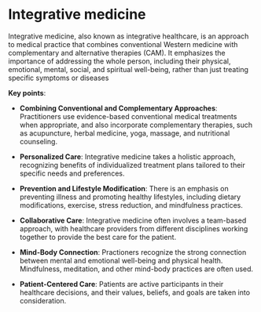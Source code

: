 # Integrative medicine

Integrative medicine, also known as integrative healthcare, is an approach to medical practice that combines conventional Western medicine with complementary and alternative therapies (CAM). It emphasizes the importance of addressing the whole person, including their physical, emotional, mental, social, and spiritual well-being, rather than just treating specific symptoms or diseases

**Key points**:

* **Combining Conventional and Complementary Approaches**: Practitioners use evidence-based conventional medical treatments when appropriate, and also incorporate complementary therapies, such as acupuncture, herbal medicine, yoga, massage, and nutritional counseling.

* **Personalized Care**: Integrative medicine takes a holistic approach, recognizing benefits of individualized treatment plans tailored to their specific needs and preferences.

* **Prevention and Lifestyle Modification**: There is an emphasis on preventing illness and promoting healthy lifestyles, including dietary modifications, exercise, stress reduction, and mindfulness practices.

* **Collaborative Care**: Integrative medicine often involves a team-based approach, with healthcare providers from different disciplines working together to provide the best care for the patient.

* **Mind-Body Connection**: Practioners recognize the strong connection between mental and emotional well-being and physical health. Mindfulness, meditation, and other mind-body practices are often used.

* **Patient-Centered Care**: Patients are active participants in their healthcare decisions, and their values, beliefs, and goals are taken into consideration.

